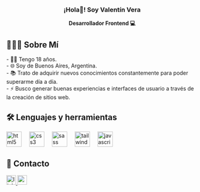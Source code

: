 <div align="center">
    <h3>¡Hola👋! Soy Valentín Vera</h3>
    <p><strong>Desarrollador Frontend 💻</strong></p>
</div>

<h2>👨🏻‍💻 Sobre Mí</h2>

<p>
- 👦🏻 Tengo 18 años.<br>
- 🌐 Soy de Buenos Aires, Argentina.<br>
- 📚 Trato de adquirir nuevos conocimientos constantemente para poder superarme día a día.<br>
- ⚡ Busco generar buenas experiencias e interfaces de usuario a través de la creación de sitios web.</p>

<h2>🛠 Lenguajes y herramientas</h2>

<div>
    <img src="https://cdn.jsdelivr.net/gh/devicons/devicon/icons/html5/html5-original.svg" height="40" alt="html5 logo"/>
    <img width="12"/>
    <img src="https://cdn.jsdelivr.net/gh/devicons/devicon/icons/css3/css3-original.svg" height="40" alt="css3 logo"/>
    <img width="12"/>
    <img src="https://cdn.jsdelivr.net/gh/devicons/devicon/icons/sass/sass-original.svg" height="40" alt="sass logo"/>
    <img width="12"/>
    <img src="https://cdn.jsdelivr.net/gh/devicons/devicon/icons/tailwindcss/tailwindcss-original-wordmark.svg" height="40" alt="tailwindcss logo"/>
    <img width="12"/>
    <img src="https://cdn.jsdelivr.net/gh/devicons/devicon/icons/javascript/javascript-original.svg" height="40" alt="javascript logo"/>
</div>

<h2>📨 Contacto</h2>

<div>
    <a href="https://www.linkedin.com/in/valent%C3%ADnvera/" target="_blank">
      <img src="https://img.shields.io/static/v1?message=LinkedIn&logo=linkedin&label=&color=0077B5&logoColor=white&labelColor=&style=for-the-badge" height="25" alt="linkedin logo"/>
    </a>
    <a href="mailto:valentinvera2805@gmail.com">
      <img src="https://img.shields.io/static/v1?message=Gmail&logo=gmail&label=&color=D14836&logoColor=white&labelColor=&style=for-the-badge" height="25" alt="gmail logo"/>
    </a>
</div>
